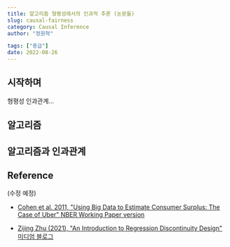 ```yaml
---
title: 알고리즘 형평성에서의 인과적 추론 (논문들)
slug: causal-fairness
category: Causal Inference
author: "정원혁"

tags: ["중급"]
date: 2022-08-26
---
```


## 시작하며 

형평성 인과관계...

## 알고리즘 



## 알고리즘과 인과관계



## Reference

(수정 예정)

- [Cohen et al. 2011, "Using Big Data to Estimate Consumer Surplus: The Case of Uber" NBER Working Paper version](https://www.nber.org/papers/w22627)

- [Zijing Zhu (2021), "An Introduction to Regression Discontinuity Design" 미디엄 블로그](https://www.nber.org/papers/w22627)

